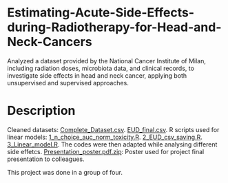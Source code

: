 # Estimating-Acute-Side-Effects-during-Radiotherapy-for-Head-and-Neck-Cancers
Analyzed a dataset provided by the National Cancer Institute of Milan, including radiation doses, microbiota data, and clinical records, to investigate side effects in head and neck cancer, applying both unsupervised and supervised approaches.
# Description
Cleaned datasets:
[Complete_Dataset.csv](https://github.com/giuliadivincenzo/Estimating-Acute-Side-Effects-during-Radiotherapy-for-Head-and-Neck-Cancers/blob/main/Complete_Dataset.csv).
[EUD_final.csv](https://github.com/giuliadivincenzo/Estimating-Acute-Side-Effects-during-Radiotherapy-for-Head-and-Neck-Cancers/blob/main/EUD_final.csv).
R scripts used for linear models:
[1_n_choice_auc_norm_toxicity.R](https://github.com/giuliadivincenzo/Estimating-Acute-Side-Effects-during-Radiotherapy-for-Head-and-Neck-Cancers/blob/main/1_n_choice_auc_norm_toxicity2.R).
[2_EUD_csv_saving.R](https://github.com/giuliadivincenzo/Estimating-Acute-Side-Effects-during-Radiotherapy-for-Head-and-Neck-Cancers/blob/main/2_EUD_csv_saving.R).
[3_Linear_model.R](https://github.com/giuliadivincenzo/Estimating-Acute-Side-Effects-during-Radiotherapy-for-Head-and-Neck-Cancers/blob/main/3_Linear_model.R).
The codes were then adapted while analysing different side effetcs.
[Presentation_poster.pdf.zip](https://github.com/giuliadivincenzo/Estimating-Acute-Side-Effects-during-Radiotherapy-for-Head-and-Neck-Cancers/blob/main/Presentation_poster.pdf.zip): Poster used for project final presentation to colleagues.

This project was done in a group of four.
